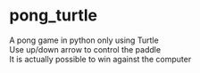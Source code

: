 # pong_turtle
A pong game in python only using Turtle  
Use up/down arrow to control the paddle  
It is actually possible to win against the computer
